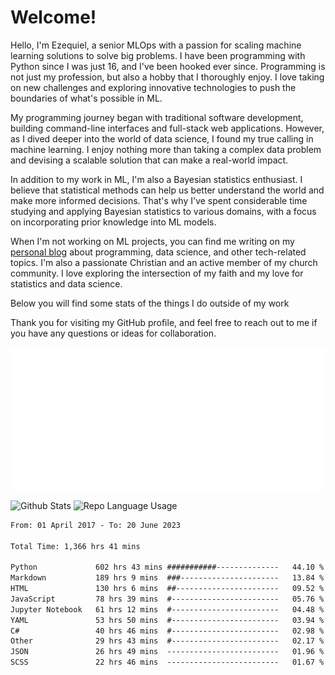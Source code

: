 # Welcome!

Hello, I'm Ezequiel, a senior MLOps with a passion for scaling machine learning solutions to solve big problems. I have been programming with Python since I was just 16, and I've been hooked ever since. Programming is not just my profession, but also a hobby that I thoroughly enjoy. I love taking on new challenges and exploring innovative technologies to push the boundaries of what's possible in ML.

My programming journey began with traditional software development, building command-line interfaces and full-stack web applications. However, as I dived deeper into the world of data science, I found my true calling in machine learning. I enjoy nothing more than taking a complex data problem and devising a scalable solution that can make a real-world impact.

In addition to my work in ML, I'm also a Bayesian statistics enthusiast. I believe that statistical methods can help us better understand the world and make more informed decisions. That's why I've spent considerable time studying and applying Bayesian statistics to various domains, with a focus on incorporating prior knowledge into ML models.

When I'm not working on ML projects, you can find me writing on my [personal blog](https://elc.github.io) about programming, data science, and other tech-related topics. I'm also a passionate Christian and an active member of my church community. I love exploring the intersection of my faith and my love for statistics and data science.

Below you will find some stats of the things I do outside of my work

Thank you for visiting my GitHub profile, and feel free to reach out to me if you have any questions or ideas for collaboration.

![RSS Feed](metrics.plugin.rss.svg)

![Github Stats](https://github-readme-stats.vercel.app/api?username=elc&show_icons=true&theme=gruvbox&border_radius=20&include_all_commits=true&count_private=true&card_width=450) ![Repo Language Usage](https://github-readme-stats.vercel.app/api/top-langs?username=elc&show_icons=true&theme=gruvbox&border_radius=20&include_all_commits=true&count_private=true&layout=compact&langs_count=5&card_width=400)


<!--START_SECTION:waka-->

```txt
From: 01 April 2017 - To: 20 June 2023

Total Time: 1,366 hrs 41 mins

Python             602 hrs 43 mins ###########--------------   44.10 %
Markdown           189 hrs 9 mins  ###----------------------   13.84 %
HTML               130 hrs 6 mins  ##-----------------------   09.52 %
JavaScript         78 hrs 39 mins  #------------------------   05.76 %
Jupyter Notebook   61 hrs 12 mins  #------------------------   04.48 %
YAML               53 hrs 50 mins  #------------------------   03.94 %
C#                 40 hrs 46 mins  #------------------------   02.98 %
Other              29 hrs 43 mins  #------------------------   02.17 %
JSON               26 hrs 49 mins  -------------------------   01.96 %
SCSS               22 hrs 46 mins  -------------------------   01.67 %
```

<!--END_SECTION:waka-->
